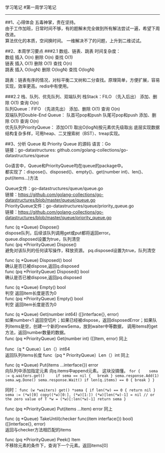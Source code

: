 学习笔记
#第一周学习笔记
***
##1、心得体会
五毒神掌，贵在坚持。  
由于工作加班，日常时间不够，有的题解未完全做到所有解法尝试一遍，希望下周改进。    
算法优化的本质，空间换时间。
一维解决不了的问题，上升到二维试试。


##2、本周学习要点
###2.1 数组、链表、跳表
时间复杂度：  
数组 插入 O(n)   删除 O(n)   查找 O(1)  
链表 插入 O(1)   删除 O(1)   查找 O(n)   
跳表 插入 O(logN)   删除 O(logN)  查找 O(logN)

跳表：链表有序的情况，对标平衡二叉树和二分查找。原理简单，方便扩展，容易实现，效率更高。redis中有使用。


###2.2 栈、队列、优先队列、双端队列
栈Stack：FILO （先入后出） 添加、删除 O(1) 查询 O(n)  
队列Queue：FIFO （先进先出） 添加、删除 O(1)  查询 O(n)  
双端队列Double-End Queue： 队首可pop和push 队尾可pop和push 添加、删除 O(1)  查询 O(n)  
优先队列PriorityQueue： 添加O(1) 取出O(logN)按元素优先级取出  底层实现数据结构复杂多样，可用heap、二叉搜索树（BST）、treap实现。


##3、分析 Queue 和 Priority Queue 的源码
语言：Go  
链接：go-datastructures: github.com/golang-collections/go-datastructures/queue

Go语言中，Queue和PriorityQueue均在queue的package中。  
都实现了：dispose()、disposed()、empty()、get(number int)、len()、put(items...)方法  

Queue文件：go-datastructures/queue/queue.go   
链接：https://github.com/golang-collections/go-datastructures/blob/master/queue/queue.go  
PriorityQueue文件：go-datastructures/queue/priority_queue.go   
链接：https://github.com/golang-collections/go-datastructures/blob/master/queue/priority_queue.go


func (q *Queue) Dispose()  
dispose队列，后续该队列调用get或put都将返回error。    
queue.disposed设置为true，队列清空  
func (pq *PriorityQueue) Dispose()  
避免对该队列的任何读写操作，释放资源。
pq.disposed设置为true，队列清空   

func (q *Queue) Disposed() bool  
确认是否已被dispose,返回q.disposed  
func (pq *PriorityQueue) Disposed() bool  
确认是否已被dispose,返回pq.disposed

func (q *Queue) Empty() bool  
判空 返回item长度是否为0  
func (pq *PriorityQueue) Empty() bool  
判空 返回item长度是否为0  


func (q *Queue) Get(number int64) ([]interface{}, error)      
如果number<1 返回空切片；如果已经被dispose，返回disposedError；如果队列items是空，创建一个新的newSema，放到waiter中等数据，
调用items的get方法，返回number数量的数据。  
func (pq *PriorityQueue) Get(number int) ([]Item, error)
同上

func（q * Queue）Len（）int64  
返回队列items长度
func（pq * PriorityQueue）Len（）int
同上

func (q *Queue) Put(items ...interface{}) error  
向队列中添加指定元素  向q.items中append元素。 这块没搞懂。 
`for {   
  		sema := q.waiters.get()    
  		if sema == nil {  
  			break
  		}
  		sema.response.Add(1)
  		sema.wg.Done()
  		sema.response.Wait()
  		if len(q.items) == 0 {
  			break
  		}
  	}`
  	

同时：
`func (w *waiters) get() *sema {
 	if len(*w) == 0 {
 		return nil
 	}
 	sema := (*w)[0]
 	copy((*w)[0:], (*w)[1:])
 	(*w)[len(*w)-1] = nil // or the zero value of T
 	*w = (*w)[:len(*w)-1]
 	return sema
 }`

func (pq *PriorityQueue) Put(items ...Item) error
同上  


func (q *Queue) TakeUntil(checker func(item interface{}) bool) ([]interface{}, error)  
返回与checker方法相匹配的items

func (pq *PriorityQueue) Peek() Item  
不移除元素的条件下，查询下一个元素。返回items[0]